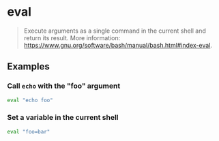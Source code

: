 # eval

> Execute arguments as a single command in the current shell and return its result. More information: <https://www.gnu.org/software/bash/manual/bash.html#index-eval>.

## Examples

### Call `echo` with the "foo" argument

```bash
eval "echo foo"
```

### Set a variable in the current shell

```bash
eval "foo=bar"
```

